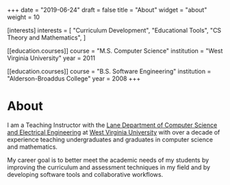+++
date = "2019-06-24"
draft = false
title = "About"
widget = "about"
weight = 10

[interests]
  interests = [
    "Curriculum Development",
    "Educational Tools",
    "CS Theory and Mathematics",
  ]

[[education.courses]]
  course = "M.S. Computer Science"
  institution = "West Virginia University"
  year = 2011

[[education.courses]]
  course = "B.S. Software Engineering"
  institution = "Alderson-Broaddus College"
  year = 2008
+++

# About

I am a Teaching Instructor with the [Lane Department of Computer Science and Electrical Engineering](https://lcsee.statler.wvu.edu/) at [West Virginia University](http://www.wvu.edu/) with over a decade of experience teaching undergraduates and graduates in computer science and mathematics.

My career goal is to better meet the academic needs of my students by improving the curriculum and assessment techniques in my field and by developing software tools and collaborative workflows.

